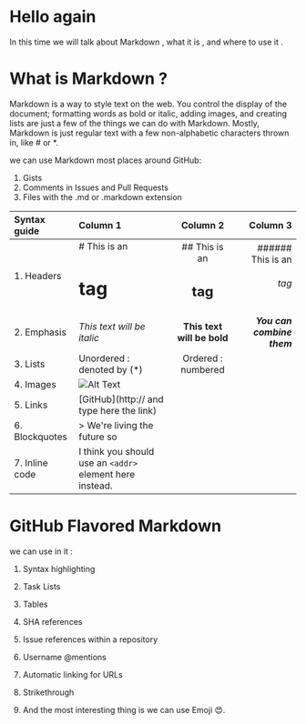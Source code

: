 # Hello again 

 In this time we will talk about Markdown , what it is , and where to use it .

# What is Markdown ?

Markdown is a way to style text on the web. You control the display of the document; formatting words as bold or italic, adding images, and creating lists are just a few of the things we can do with Markdown.
Mostly, Markdown is just regular text with a few non-alphabetic characters thrown in, like # or *.

we can use Markdown most places around GitHub:

1. Gists
2. Comments in Issues and Pull Requests
3. Files with the .md or .markdown extension


|Syntax guide |Column 1 | Column 2 | Column 3  | 
|:--- |:---- |:----:| ----:|
|1. Headers | # This is an <h1> tag | ## This is an <h2> tag | ###### This is an <h6> tag |
|2. Emphasis | *This text will be italic* | **This text will be bold** | **_You can combine them_**  |
|3. Lists | Unordered : denoted by (*) | Ordered : numbered |
|4. Images |![Alt Text](url) |
|5. Links | [GitHub](http:// and type here the link) |
|6. Blockquotes | > We're living the future so |
|7. Inline code | I think you should use an `<addr>` element here instead. | 


# GitHub Flavored Markdown

we can use in it :
1. Syntax highlighting

2. Task Lists

3. Tables

4. SHA references

5. Issue references within a repository

6. Username @mentions 

7. Automatic linking for URLs

8. Strikethrough

9. And the most interesting thing is we can use Emoji :heart_eyes:. 
